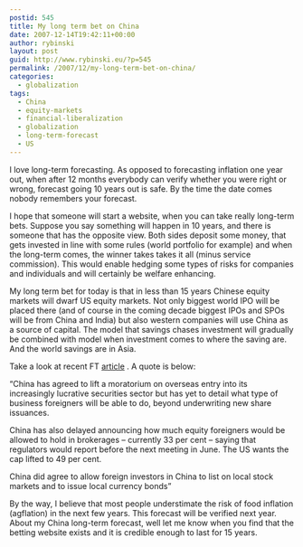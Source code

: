 ```yaml
---
postid: 545
title: My long term bet on China
date: 2007-12-14T19:42:11+00:00
author: rybinski
layout: post
guid: http://www.rybinski.eu/?p=545
permalink: /2007/12/my-long-term-bet-on-china/
categories:
  - globalization
tags:
  - China
  - equity-markets
  - financial-liberalization
  - globalization
  - long-term-forecast
  - US
---
```

I love long-term forecasting. As opposed to forecasting inflation one year out, when after 12 months everybody can verify whether you were right or wrong, forecast going 10 years out is safe. By the time the date comes nobody remembers your forecast. 

I hope that someone will start a website, when you can take really long-term bets. Suppose you say something will happen in 10 years, and there is someone that has the opposite view. Both sides deposit some money, that gets invested in line with some rules (world portfolio for example) and when the long-term comes, the winner takes takes it all (minus service  commission). This would enable hedging some types of risks for companies and individuals and will certainly be welfare enhancing.

My long term bet for today is that in less than 15 years Chinese equity markets will dwarf US equity markets. Not only biggest world IPO will be placed there (and of course in the coming decade biggest IPOs and SPOs will be from China and India) but also western companies will use China as a source of capital. The model that savings chases investment will gradually be combined with model when investment comes to where the saving are. And the world savings are in Asia.

Take a look at recent FT [article](http://www.ft.com/cms/s/0/5f092bb2-a9b9-11dc-aa8b-0000779fd2ac.html) . A quote is below:

<!--more-->

“China has agreed to lift a moratorium on overseas entry into its increasingly lucrative securities sector but has yet to detail what type of business foreigners will be able to do, beyond underwriting new share issuances.

China has also delayed announcing how much equity foreigners would be allowed to hold in brokerages – currently 33 per cent – saying that regulators would report before the next meeting in June. The US wants the cap lifted to 49 per cent.

China did agree to allow foreign investors in China to list on local stock markets and to issue local currency bonds”

By the way, I believe that most people understimate the risk of food inflation (agflation) in the next few years. This forecast will be verified next year. About my China long-term forecast, well let me know when you find that the betting website exists and it is credible enough to last for 15 years.
